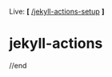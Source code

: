 Live: **[** [/jekyll-actions-setup](https://thegreedypeople.github.io/jekyll-actions-setup) **]**

# jekyll-actions

//end
